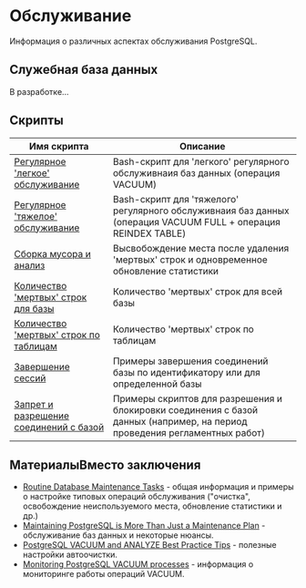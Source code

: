 # Обслуживание

Информация о различных аспектах обслуживания PostgreSQL.

## Служебная база данных

В разработке...

## Скрипты

| Имя скрипта | Описание |
| ----------- | -------- |
| [Регулярное 'легкое' обслуживание](%D0%A0%D0%B5%D0%B3%D1%83%D0%BB%D1%8F%D1%80%D0%BD%D0%BE%D0%B5%20'%D0%BB%D0%B5%D0%B3%D0%BA%D0%BE%D0%B5'%20%D0%BE%D0%B1%D1%81%D0%BB%D1%83%D0%B6%D0%B8%D0%B2%D0%B0%D0%BD%D0%B8%D0%B5.sh) | Bash-скрипт для 'легкого' регулярного обслуживнаия баз данных (операция VACUUM) |
| [Регулярное 'тяжелое' обслуживание](%D0%A0%D0%B5%D0%B3%D1%83%D0%BB%D1%8F%D1%80%D0%BD%D0%BE%D0%B5%20'%D1%82%D1%8F%D0%B6%D0%B5%D0%BB%D0%BE%D0%B5'%20%D0%BE%D0%B1%D1%81%D0%BB%D1%83%D0%B6%D0%B8%D0%B2%D0%B0%D0%BD%D0%B8%D0%B5.sh) | Bash-скрипт для 'тяжелого' регулярного обслуживнаия баз данных (операция VACUUM FULL + операция REINDEX TABLE) |
| [Сборка мусора и анализ](%D0%A1%D0%B1%D0%BE%D1%80%D0%BA%D0%B0%20%D0%BC%D1%83%D1%81%D0%BE%D1%80%D0%B0%20%D0%B8%20%D0%B0%D0%BD%D0%B0%D0%BB%D0%B8%D0%B7.sql) | Высвобождение места после удаления 'мертвых' строк и одновременное обновление статистики |
| [Количество 'мертвых' строк для базы](%D0%9A%D0%BE%D0%BB%D0%B8%D1%87%D0%B5%D1%81%D1%82%D0%B2%D0%BE%20'%D0%BC%D0%B5%D1%80%D1%82%D0%B2%D1%8B%D1%85'%20%D1%81%D1%82%D1%80%D0%BE%D0%BA%20%D0%B4%D0%BB%D1%8F%20%D0%B1%D0%B0%D0%B7%D1%8B.sql) | Количество 'мертвых' строк для всей базы |
| [Количество 'мертвых' строк по таблицам](%D0%9A%D0%BE%D0%BB%D0%B8%D1%87%D0%B5%D1%81%D1%82%D0%B2%D0%BE%20'%D0%BC%D0%B5%D1%80%D1%82%D0%B2%D1%8B%D1%85'%20%D1%81%D1%82%D1%80%D0%BE%D0%BA%20%D0%BF%D0%BE%20%D1%82%D0%B0%D0%B1%D0%BB%D0%B8%D1%86%D0%B0%D0%BC.sql) | Количество 'мертвых' строк по таблицам |
| [Завершение сессий](%D0%97%D0%B0%D0%B2%D0%B5%D1%80%D1%88%D0%B5%D0%BD%D0%B8%D0%B5%20%D1%81%D0%B5%D1%81%D1%81%D0%B8%D0%B9.sql) | Примеры завершения соединений базы по идентификатору или для определенной базы |
| [Запрет и разрешение соединений с базой](%D0%97%D0%B0%D0%BF%D1%80%D0%B5%D1%82%20%D0%B8%20%D1%80%D0%B0%D0%B7%D1%80%D0%B5%D1%88%D0%B5%D0%BD%D0%B8%D0%B5%20%D1%81%D0%BE%D0%B5%D0%B4%D0%B8%D0%BD%D0%B5%D0%BD%D0%B8%D1%8F%20%D1%81%20%D0%B1%D0%B0%D0%B7%D0%BE%D0%B9.sql) | Примеры скриптов для разрешения и блокировки соединения с базой данных (например, на период проведения регламентных работ) |

## МатериалыВместо заключения

* [Routine Database Maintenance Tasks](https://www.postgresql.org/docs/current/maintenance.html) - общая информация и примеры о настройке типовых операций обслуживания ("очистка", освобождение неиспользуемого места, обновление статистики и др.)
* [Maintaining PostgreSQL is More Than Just a Maintenance Plan](https://www.enterprisedb.com/blog/maintaining-postgresql-for-high-performance-what-is-wrong-or-right-what-consider) - обслуживание баз данных и некоторые нюансы.
* [PostgreSQL VACUUM and ANALYZE Best Practice Tips](https://www.enterprisedb.com/blog/postgresql-vacuum-and-analyze-best-practice-tips) - полезные настройки автоочистки.
* [Monitoring PostgreSQL VACUUM processes](https://www.datadoghq.com/blog/postgresql-vacuum-monitoring/) - информация о мониторинге работы операций VACUUM.
